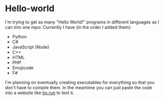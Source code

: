 # Hello-world
I'm trying to get as many "Hello World!" programs in different languages as I can into one repo. Currently I have (in the order I added them):
+ Python
+ C#
+ JavaScript (Node)
+ C++
+ HTML
+ PHP
+ Emojicode
+ F#

I'm planning on eventually creating executables for everything so that you don't have to compile them. In the meantime you can just paste the code into a website like [tio.run](https://tio.run) to test it.
